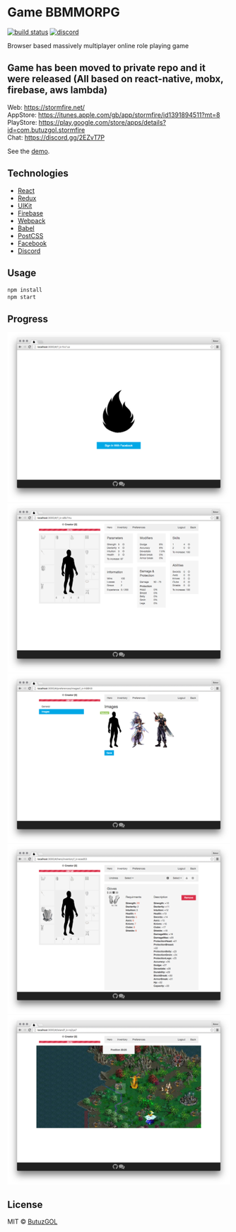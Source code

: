 # Game BBMMORPG
[![build status](https://img.shields.io/travis/DragonLegend/game/master.svg?style=flat-square)](https://travis-ci.org/DragonLegend/game)
[![discord](https://img.shields.io/badge/discord%20-%20join%20chat-61dafb.svg?style=flat-square)](https://discord.gg/0u7tUFrvj1e0BmZ5)

Browser based massively multiplayer online role playing game

## Game has been moved to private repo and it were released (All based on react-native, mobx, firebase, aws lambda)
Web: https://stormfire.net/  
AppStore: https://itunes.apple.com/gb/app/stormfire/id1391894511?mt=8  
PlayStore: https://play.google.com/store/apps/details?id=com.butuzgol.stormfire  
Chat: https://discord.gg/2EZvT7P 

See the [demo](http://dragonlegend.github.io/game).


## Technologies

* [React](http://facebook.github.io/react/)
* [Redux](http://redux.js.org/)
* [UIKit](http://getuikit.com/)
* [Firebase](https://www.firebase.com/)
* [Webpack](https://webpack.github.io/)
* [Babel](https://babeljs.io/)
* [PostCSS](http://postcss.org/)
* [Facebook](https://www.facebook.com/)
* [Discord](https://discordapp.com/)

## Usage

```
npm install  
npm start
```

## Progress
![Signin](progress-signin.png)
![Hero](progress-hero.png)
![Preferences](progress-preferences.png)
![Inventory](progress-inventory.png)
![Island](progress-island.png)

## License

MIT © [ButuzGOL](https://butuzgol.github.io)
